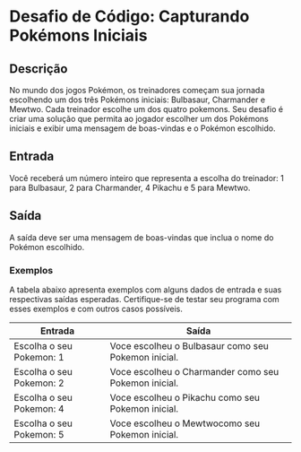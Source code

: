 # Desafio de Código: Capturando Pokémons Iniciais

## Descrição
No mundo dos jogos Pokémon, os treinadores começam sua jornada escolhendo um dos três Pokémons iniciais: Bulbasaur, Charmander e Mewtwo. Cada treinador escolhe um dos quatro pokemons. Seu desafio é criar uma solução que permita ao jogador escolher um dos Pokémons iniciais e exibir uma mensagem de boas-vindas e o Pokémon escolhido.

## Entrada
Você receberá um número inteiro que representa a escolha do treinador: 1 para Bulbasaur, 2 para Charmander, 4 Pikachu e 5 para Mewtwo.

## Saída
A saída deve ser uma mensagem de boas-vindas que inclua o nome do Pokémon escolhido.

### Exemplos
A tabela abaixo apresenta exemplos com alguns dados de entrada e suas respectivas saídas esperadas. Certifique-se de testar seu programa com esses exemplos e com outros casos possíveis.

| Entrada  | Saída |
|--|--|
| Escolha o seu Pokemon: 1 | Voce escolheu o Bulbasaur como seu Pokemon inicial. |
| Escolha o seu Pokemon: 2	|Voce escolheu o Charmander como seu Pokemon inicial.	|
| Escolha o seu Pokemon: 4	| Voce escolheu o Pikachu como seu Pokemon inicial.	|
| Escolha o seu Pokemon: 5 	| Voce escolheu o Mewtwocomo seu Pokemon inicial.	|